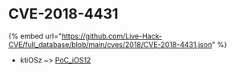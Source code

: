 # CVE-2018-4431
{% embed url="https://github.com/Live-Hack-CVE/full_database/blob/main/cves/2018/CVE-2018-4431.json" %}

* ktiOSz ~> [PoC_iOS12](https://www.alice-snow.ru/2018/database/cve-2018-4431/poc_ios12-ktiosz)